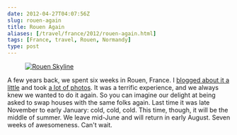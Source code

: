 ```yaml
--- 
date: 2012-04-27T04:07:56Z
slug: rouen-again
title: Rouen Again
aliases: [/travel/france/2012/rouen-again.html]
tags: [France, travel, Rouen, Normandy]
type: post
---
```


<figure><a href="https://www.flickr.com/photos/theory/3330418728/"><img src="https://farm4.staticflickr.com/3359/3330418728_7a8a5024bb_z.jpg?zz=1" alt="Rouen Skyline" title="" /></a></figure>

<p>A few years back, we spent six weeks in Rouen, France. I <a href="/travel/france/">blogged about it a little</a> and took <a href="https://www.flickr.com/photos/theory/tags/france/">a lot of photos</a>. It was a terrific experience, and we always knew we wanted to do it again. So you can imagine our delight at being asked to swap houses with the same folks again. Last time it was late November to early January: cold, cold, cold. This time, though, it will be the middle of summer. We leave mid-June and will return in early August. Seven weeks of awesomeness. Can't wait.</p>
